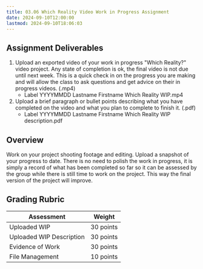 ```yaml
---
title: 03.06 Which Reality Video Work in Progress Assignment
date: 2024-09-10T12:00:00
lastmod: 2024-09-10T18:06:03
---
```


## Assignment Deliverables

1. Upload an exported video of your work in progress "Which Reality?" video project. Any state of completion is ok, the final video is not due until next week. This is a quick check in on the progress you are making and will allow the class to ask questions and get advice on their in progress videos. (.mp4)
   - Label YYYYMMDD Lastname Firstname Which Reality WIP.mp4
2. Upload a brief paragraph or bullet points describing what you have completed on the video and what you plan to complete to finish it. (.pdf)
   - Label YYYYMMDD Lastname Firstname Which Reality WIP description.pdf

## Overview

Work on your project shooting footage and editing. Upload a snapshot of your progress to date. There is no need to polish the work in progress, it is simply a record of what has been completed so far so it can be assessed by the group while there is still time to work on the project. This way the final version of the project will improve.

## Grading Rubric

<div class="responsive-table-markdown">

| Assessment               | Weight    |
| ------------------------ | --------- |
| Uploaded WIP             | 30 points |
| Uploaded WIP Description | 30 points |
| Evidence of Work         | 30 points |
| File Management          | 10 points |

</div>
